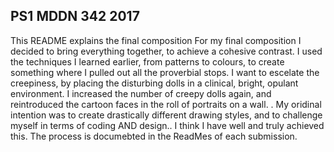 ## PS1 MDDN 342 2017

This README explains the final composition
For my final composition I decided to bring everything together, to achieve a cohesive contrast. I used the techniques I learned earlier, from patterns to colours, to create something where I pulled out all the proverbial stops. 
I want to escelate the creepiness, by placing the disturbing dolls in a clinical, bright, opulant environment. I increased the number of creepy dolls again, and reintroduced the  cartoon faces in the roll of portraits on a wall. . 
My oridinal intention was to create drastically  different drawing styles, and to challenge myself in terms of coding AND design.. I think I have well and truly achieved this. The process is documebted in the ReadMes of each submission.